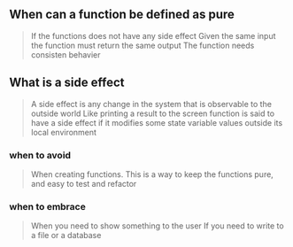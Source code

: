 ## When can a function be defined as pure

> If the functions does not have any side effect
> Given the same input the function must return the same output
> The function needs consisten behavier

## What is a side effect

> A side effect is any change in the system that is observable to the outside world
> Like printing a result to the screen
> function is said to have a side effect if it modifies some state variable values outside its local environment

### when to avoid

> When creating functions. This is a way to keep the functions pure, and easy to test and refactor

### when to embrace

> When you need to show something to the user
> If you need to write to a file or a database
